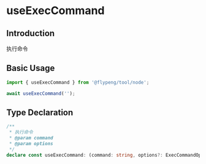 # useExecCommand

## Introduction

执行命令

## Basic Usage

```ts
import { useExecCommand } from '@flypeng/tool/node';

await useExecCommand('');
```

## Type Declaration

```ts
/**
 * 执行命令
 * @param command
 * @param options
 */
declare const useExecCommand: (command: string, options?: ExecCommandOptions) => void;
```

